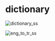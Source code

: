 # dictionary

![dictionary_ss](https://github.com/user-attachments/assets/afc2ae75-ea8d-4388-a000-ef75121e0aca)

![eng_to_tr_ss](https://github.com/user-attachments/assets/286617e4-3ed4-4ced-9fe2-4d9e2e84eb08)
